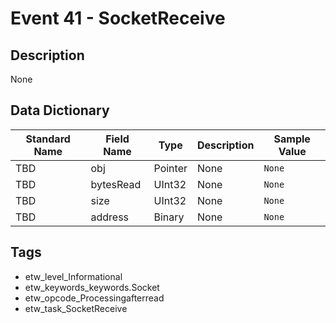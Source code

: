 # Event 41 - SocketReceive

## Description
None

## Data Dictionary
|Standard Name|Field Name|Type|Description|Sample Value|
|---|---|---|---|---|
|TBD|obj|Pointer|None|`None`|
|TBD|bytesRead|UInt32|None|`None`|
|TBD|size|UInt32|None|`None`|
|TBD|address|Binary|None|`None`|

## Tags
* etw_level_Informational
* etw_keywords_keywords.Socket
* etw_opcode_Processingafterread
* etw_task_SocketReceive